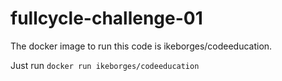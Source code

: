 # fullcycle-challenge-01

The docker image to run this code is ikeborges/codeeducation.

Just run `docker run ikeborges/codeeducation`
